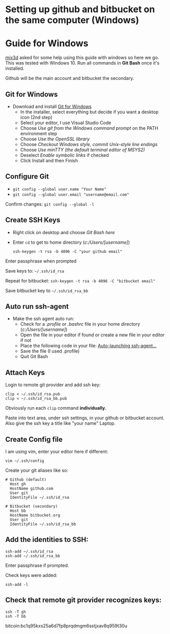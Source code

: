 # Setting up github and bitbucket on the same computer (Windows)

# Guide for Windows
[mix3d](https://gist.github.com/mix3d) asked for some help using this guide with windows so here we go. This was tested with Windows 10. Run all commands in **Git Bash** once it's installed.

Github will be the main account and bitbucket the secondary.

## Git for Windows
+ Download and install [Git for Windows](https://gitforwindows.org/)
    + In the installer, select everything but decide if you want a desktop icon (2nd step)
    + Select your editor, I use Visual Studio Code
    + Choose *Use git from the Windows command prompt* on the PATH environment step
    + Choose *Use the OpenSSL library*
    + Choose *Checkout Windows style, commit Unix-style line endings* 
    + Choose *Use minTTY (the default terminal editor of MSYS2)*
    + Deselect *Enable symbolic links* if checked
    + Click Install and then Finish

## Configure Git
+ `git config --global user.name "Your Name"`
+ `git config --global user.email "username@email.com"`

Confirm changes: `git config --global -l`

## Create SSH Keys
+ Right click on desktop and choose *Git Bash here*
+ Enter `cd` to get to home directory (*c:/Users/[username]*)

    `ssh-keygen -t rsa -b 4096 -C "your github email"`

Enter passphrase when prompted

Save keys to: `~/.ssh/id_rsa`  

Repeat for bitbucket: `ssh-keygen -t rsa -b 4096 -C "bitbucket email"`

Save bitbucket key to `~/.ssh/id_rsa_bb`  

## Auto run ssh-agent
+ Make the ssh agent auto run:
    + Check for a *.profile* or *.bashrc* file in your home directory (*c:/Users/[username]*)
    + Open the file in your editor if found or create a new file in your editor if not
    + Place the following code in your file: [Auto-launching ssh-agent...](https://help.github.com/articles/working-with-ssh-key-passphrases/#auto-launching-ssh-agent-on-git-for-windows)
    + Save the file (I used .profile)
    + Quit Git Bash

## Attach Keys  
Login to remote git provider and add ssh key:

```shell
clip < ~/.ssh/id_rsa.pub
clip < ~/.ssh/id_rsa_bb.pub
```

Obviously run each `clip` command **individually.**

Paste into text area, under ssh settings, in your github or bitbucket account.
Also give the ssh key a title like "your name" Laptop.  

## Create Config file  
I am using vim, enter your editor here if different:

`vim ~/.ssh/config`

Create your git aliases like so:

```vim
# Github (default)
  Host gh
  HostName github.com
  User git
  IdentityFile ~/.ssh/id_rsa

# Bitbucket (secondary)
  Host bb
  HostName bitbucket.org
  User git
  IdentityFile ~/.ssh/id_rsa_bb
```  

## Add the identities to SSH:  

```shell
ssh-add ~/.ssh/id_rsa
ssh-add ~/.ssh/id_rsa_bb
```

Enter passphrase if prompted.

Check keys were added:

`ssh-add -l`  

## Check that remote git provider recognizes keys:  

```shell
ssh -T gh
ssh -T bb
```  

bitcoin:bc1q95kxs25a6d7fp8prqdmgm6sstjxav8q959t30u
